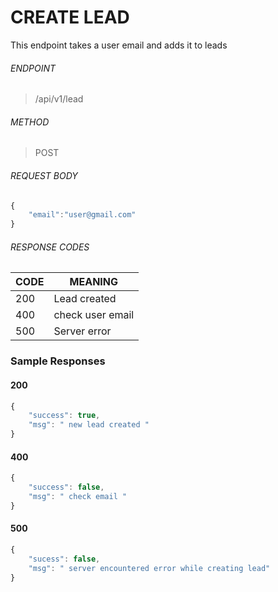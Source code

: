 
# CREATE LEAD 
This endpoint takes a user email and adds it to leads  


###### ENDPOINT 
> /api/v1/lead


###### METHOD 
> POST 



###### REQUEST BODY 
```javascript 
{
    "email":"user@gmail.com"
}
```

###### RESPONSE CODES 

CODE | MEANING 
-----|-------- 
200  | Lead created 
400  | check user email
500  | Server error 


### Sample Responses 

#### 200

```javascript 
{
	"success": true,
	"msg": " new lead created "
}
```


#### 400 


```javascript 
{
	"success": false,
	"msg": " check email "
}
```
    
    
####  500 
```javascript 
{
	"sucess": false,
	"msg": " server encountered error while creating lead"
}
```


